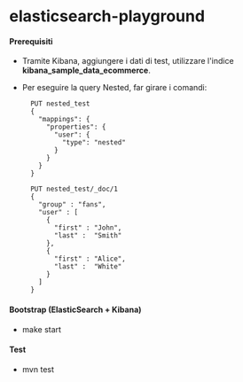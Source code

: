 # elasticsearch-playground

#### Prerequisiti
* Tramite Kibana, aggiungere i dati di test, utilizzare l'indice **kibana_sample_data_ecommerce**.
* Per eseguire la query Nested, far girare i comandi:

        PUT nested_test
        {
          "mappings": {
            "properties": {
              "user": {
                "type": "nested"
              }
            }
          }
        }

        PUT nested_test/_doc/1
        {
          "group" : "fans",
          "user" : [
            {
              "first" : "John",
              "last" :  "Smith"
            },
            {
              "first" : "Alice",
              "last" :  "White"
            }
          ]
        }
        
#### Bootstrap (ElasticSearch + Kibana)
* make start

#### Test
* mvn test
